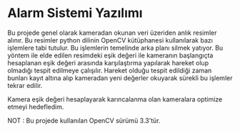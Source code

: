 # Alarm Sistemi Yazılımı
Bu projede genel olarak kameradan okunan veri üzeriden anlık resimler alınır. Bu resimler python dilinin OpenCV kütüphanesi kullanılarak bazı işlemlere tabi tutulur. Bu işlemlerin temelinde arka planı silmek yatıyor. Bu yöntem ile elde edilen resimdeki eşik değeri ile kameranın başlangıçta hesaplanan eşik değeri arasında karşılaştırma yapılarak hareket olup olmadığı tespit edilmeye çalışılır. Hareket olduğu tespit edildiği zaman bunları kayıt altına alıp kameradan yeni değerler okuyarak sürekli bu işlemler tekrar edilir.

Kamera eşik değeri hesaplayarak karıncalanma olan kameralara optimize etmeyi hedefledim.

NOT : Bu projede kullanılan OpenCV sürümü 3.3'tür.
